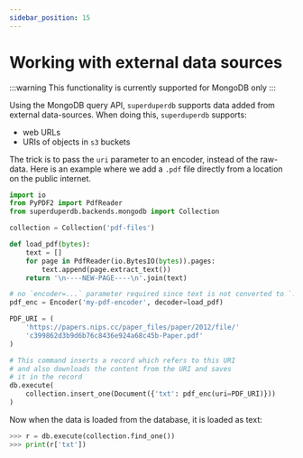 ```yaml
---
sidebar_position: 15
---
```


# Working with external data sources

:::warning
This functionality is currently supported for MongoDB only
:::

Using the MongoDB query API, `superduperdb` supports data added from external data-sources.
When doing this, `superduperdb` supports:

- web URLs
- URIs of objects in `s3` buckets

The trick is to pass the `uri` parameter to an encoder, instead of the raw-data.
Here is an example where we add a `.pdf` file directly from a location 
on the public internet.

```python
import io
from PyPDF2 import PdfReader
from superduperdb.backends.mongodb import Collection

collection = Collection('pdf-files')

def load_pdf(bytes):
    text = []
    for page in PdfReader(io.BytesIO(bytes)).pages:
        text.append(page.extract_text())
    return '\n----NEW-PAGE----\n'.join(text)

# no `encoder=...` parameter required since text is not converted to `.pdf` format
pdf_enc = Encoder('my-pdf-encoder', decoder=load_pdf)

PDF_URI = (
    'https://papers.nips.cc/paper_files/paper/2012/file/'
    'c399862d3b9d6b76c8436e924a68c45b-Paper.pdf'
)

# This command inserts a record which refers to this URI
# and also downloads the content from the URI and saves
# it in the record
db.execute(
    collection.insert_one(Document({'txt': pdf_enc(uri=PDF_URI)}))
)
```

Now when the data is loaded from the database, it is loaded as text:

```python
>>> r = db.execute(collection.find_one())
>>> print(r['txt'])
```